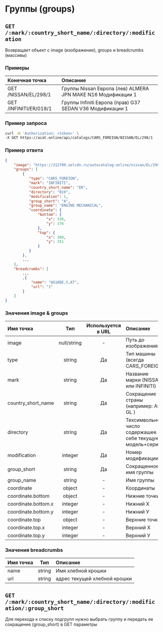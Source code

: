 # Группы (groups)

## `GET /:mark/:country_short_name/:directory/:modification`

Возвращает объект с image (изображение), groups и breadcrumbs (массивы)

### Примеры

| Конечная точка | Описание |
| :---- | :--------------- |
| GET /NISSAN/EL/298/1 | Группы Nissan Европа (лев) ALMERA JPN MAKE N16 Модификации 1 |
| GET /INFINITI/ER/019/1 | Группы Infiniti Европа (прав) G37 SEDAN V36 Модификации 1 |

### Пример запроса

```bash
curl -H 'Authorization: <token>' \
-X GET https://acat.online/api/catalogs/CARS_FOREIGN/NISSAN/EL/298/1
```

### Пример ответа

```json
{
    "image": "https://212709.selcdn.ru/autocatalog-online/nissan/EL/298/GENIMG/000000.gif",
    "groups": [
        {
           "type": "CARS_FOREIGN",
           "mark": "INFINITI",
           "country_short_name": "ER",
           "directory": "019",
           "modification": 1,
           "group_short": "A",
           "group_name": "ENGINE MECHANICAL",
           "coordinate": {
               "bottom": {
                   "x": 336,
                   "y": 376
               },
               "top": {
                   "x": 308,
                   "y": 351
               }
           }
        },
        ...
    ],
    "breadcrumbs": [
        ...
        ,{
            "name": "QG18DE,S,AT",
            "url": "1"
        }
    ]
}
```

### Значения image & groups

| Имя точка | Тип | Используется в URL | Описание |
| :---- | :------: | :------: | :--------------- |
| image | null/string | - | Путь до изображения |
| type | string | Да | Тип машины (всегда CARS_FOREIGN) |
| mark | string | Да | Название марки (NISSAN или INFINITI) |
| country_short_name | string | Да | Сокращение страны (например: AR / GL ) |
| directory | string | Да | Техсимвольное число содержашее в себе текущую модель+серию |
| modification | integer | Да | Номер модификации |
| group_short | string | Да | Сокращенное имя группы |
| group_name | string | - | Имя группы |
| coordinate | object | - | Координаты |
| coordinate.bottom | object | - | Нижние точки |
| coordinate.bottom.x | integer | - | Нижний Х |
| coordinate.bottom.y | integer | - | Нижний У |
| coordinate.top | object | - | Верхние точки |
| coordinate.top.x | integer | - | Верхний Х |
| coordinate.top.y | integer | - | Верхний У |

### Значения breadcrumbs

| Имя точка | Тип | Описание |
| :---- | :------: | :--------------- |
| name | string | Имя хлебной крошки |
| url | string | адрес текущей хлебной крошки |


## `GET /:mark/:country_short_name/:directory/:modification/:group_short`

Для перехода к списку подгрупп нужно выбрать группу и передать ее сокращение (group_short) в GET параметры